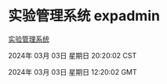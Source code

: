 # 实验管理系统 expadmin
[实验管理系统](http://:56808/expadmin-782313d2-e1b1-4ea7-932e-3a55e6a1a4d0/)

2024年 03月 03日 星期日 20:20:02 CST

2024年 03月 03日 星期日 12:20:02 GMT
